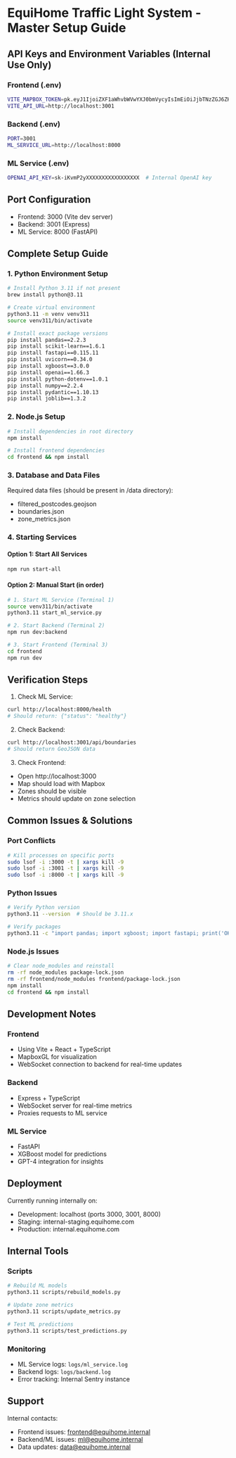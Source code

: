 # EquiHome Traffic Light System - Master Setup Guide

## API Keys and Environment Variables (Internal Use Only)

### Frontend (.env)
```bash
VITE_MAPBOX_TOKEN=pk.eyJ1IjoiZXF1aWhvbWVwYXJ0bmVycyIsImEiOiJjbTNzZGJ6ZHgwN281MmlvdHVhbTlsZWJmIn0.RDjB1kTaLmp67lc7J0AjiQ
VITE_API_URL=http://localhost:3001
```

### Backend (.env)
```bash
PORT=3001
ML_SERVICE_URL=http://localhost:8000
```

### ML Service (.env)
```bash
OPENAI_API_KEY=sk-iKvmP2yXXXXXXXXXXXXXXXXX  # Internal OpenAI key
```

## Port Configuration
- Frontend: 3000 (Vite dev server)
- Backend: 3001 (Express)
- ML Service: 8000 (FastAPI)

## Complete Setup Guide

### 1. Python Environment Setup
```bash
# Install Python 3.11 if not present
brew install python@3.11

# Create virtual environment
python3.11 -m venv venv311
source venv311/bin/activate

# Install exact package versions
pip install pandas==2.2.3
pip install scikit-learn==1.6.1
pip install fastapi==0.115.11
pip install uvicorn==0.34.0
pip install xgboost==3.0.0
pip install openai==1.66.3
pip install python-dotenv==1.0.1
pip install numpy==2.2.4
pip install pydantic==1.10.13
pip install joblib==1.3.2
```

### 2. Node.js Setup
```bash
# Install dependencies in root directory
npm install

# Install frontend dependencies
cd frontend && npm install
```

### 3. Database and Data Files
Required data files (should be present in /data directory):
- filtered_postcodes.geojson
- boundaries.json
- zone_metrics.json

### 4. Starting Services

#### Option 1: Start All Services
```bash
npm run start-all
```

#### Option 2: Manual Start (in order)
```bash
# 1. Start ML Service (Terminal 1)
source venv311/bin/activate
python3.11 start_ml_service.py

# 2. Start Backend (Terminal 2)
npm run dev:backend

# 3. Start Frontend (Terminal 3)
cd frontend
npm run dev
```

## Verification Steps

1. Check ML Service:
```bash
curl http://localhost:8000/health
# Should return: {"status": "healthy"}
```

2. Check Backend:
```bash
curl http://localhost:3001/api/boundaries
# Should return GeoJSON data
```

3. Check Frontend:
- Open http://localhost:3000
- Map should load with Mapbox
- Zones should be visible
- Metrics should update on zone selection

## Common Issues & Solutions

### Port Conflicts
```bash
# Kill processes on specific ports
sudo lsof -i :3000 -t | xargs kill -9
sudo lsof -i :3001 -t | xargs kill -9
sudo lsof -i :8000 -t | xargs kill -9
```

### Python Issues
```bash
# Verify Python version
python3.11 --version  # Should be 3.11.x

# Verify packages
python3.11 -c "import pandas; import xgboost; import fastapi; print('OK')"
```

### Node.js Issues
```bash
# Clear node_modules and reinstall
rm -rf node_modules package-lock.json
rm -rf frontend/node_modules frontend/package-lock.json
npm install
cd frontend && npm install
```

## Development Notes

### Frontend
- Using Vite + React + TypeScript
- MapboxGL for visualization
- WebSocket connection to backend for real-time updates

### Backend
- Express + TypeScript
- WebSocket server for real-time metrics
- Proxies requests to ML service

### ML Service
- FastAPI
- XGBoost model for predictions
- GPT-4 integration for insights

## Deployment

Currently running internally on:
- Development: localhost (ports 3000, 3001, 8000)
- Staging: internal-staging.equihome.com
- Production: internal.equihome.com

## Internal Tools

### Scripts
```bash
# Rebuild ML models
python3.11 scripts/rebuild_models.py

# Update zone metrics
python3.11 scripts/update_metrics.py

# Test ML predictions
python3.11 scripts/test_predictions.py
```

### Monitoring
- ML Service logs: `logs/ml_service.log`
- Backend logs: `logs/backend.log`
- Error tracking: Internal Sentry instance

## Support

Internal contacts:
- Frontend issues: frontend@equihome.internal
- Backend/ML issues: ml@equihome.internal
- Data updates: data@equihome.internal 